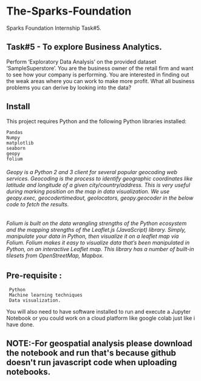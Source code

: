 # The-Sparks-Foundation
Sparks Foundation Internship Task#5.
## Task#5 - To explore Business Analytics.
Perform ‘Exploratory Data Analysis’ on the provided dataset
‘SampleSuperstore’.
You are the business owner of the retail firm and want to see
how your company is performing. You are interested in finding
out the weak areas where you can work to make more profit.
What all business problems you can derive by looking into the
data?
## Install
 This project requires Python and the following Python libraries installed:
    
    Pandas
    Numpy
    matplotlib
    seaborn
    geopy
    folium
 ###### Geopy is a Python 2 and 3 client for several popular geocoding web services. Geocoding is the process to identify geographic coordinates like latitude and longitude of a given city/country/address. This is very useful during marking position on the map in data visualization. We use geopy.exec, geocodertimedout, geolocators, geopy.geocoder in the below code to fetch the results.
###### Folium is built on the data wrangling strengths of the Python ecosystem and the mapping strengths of the Leaflet.js (JavaScript) library. Simply, manipulate   your data in Python, then visualize it on a leaflet map via Folium. Folium makes it easy to visualize data that’s been manipulated in Python, on an interactive Leaflet map. This library has a number of built-in tilesets from OpenStreetMap, Mapbox. 
## Pre-requisite :

     Python
     Machine learning techniques
     Data visualization.
You will also need to have software installed to run and execute a Jupyter Notebook or you could work on a cloud platform like google colab just like i have done.
##  NOTE:-For geospatial analysis please download the notebook and run that's because github doesn't run javascript code when uploading notebooks.  
      
